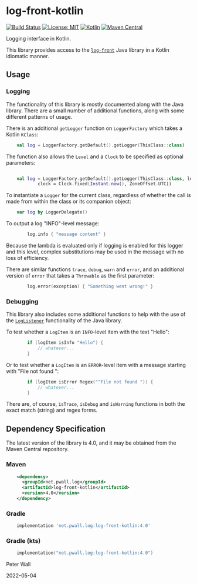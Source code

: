 # log-front-kotlin

[![Build Status](https://travis-ci.com/pwall567/log-front-kotlin.svg?branch=main)](https://app.travis-ci.com/github/pwall567/log-front-kotlin)
[![License: MIT](https://img.shields.io/badge/License-MIT-yellow.svg)](https://opensource.org/licenses/MIT)
[![Kotlin](https://img.shields.io/static/v1?label=Kotlin&message=v1.4.0&color=blue&logo=kotlin)](https://github.com/JetBrains/kotlin/releases/tag/v1.4.0)
[![Maven Central](https://img.shields.io/maven-central/v/net.pwall.log/log-front-kotlin?label=Maven%20Central)](https://search.maven.org/search?q=g:%22net.pwall.log%22%20AND%20a:%22log-front-kotlin%22)

Logging interface in Kotlin.

This library provides access to the [`log-front`](https://github.com/pwall567/log-front) Java library in a Kotlin
idiomatic manner.

## Usage

### Logging

The functionality of this library is mostly documented along with the Java library.
There are a small number of additional functions, along with some different patterns of usage.

There is an additional `getLogger` function on `LoggerFactory` which takes a Kotlin `KClass`:
```kotlin
    val log = LoggerFactory.getDefault().getLogger(ThisClass::class)
```

The function also allows the `Level` and a `Clock` to be specified as optional parameters:
```kotlin

    val log = LoggerFactory.getDefault().getLogger(ThisClass::class, level = Level.INFO,
            clock = Clock.fixed(Instant.now(), ZoneOffset.UTC))
```

To instantiate a `Logger` for the current class, regardless of whether the call is made from within the class or its
companion object:
```kotlin
    var log by LoggerDelegate()
```

To output a log "INFO"-level message:
```kotlin
        log.info { "message content" }
```
Because the lambda is evaluated only if logging is enabled for this logger and this level, complex substitutions may be
used in the message with no loss of efficiency.

There are similar functions `trace`, `debug`, `warn` and `error`, and an additional version of `error` that takes a
`Throwable` as the first parameter:
```kotlin
        log.error(exception) { "Something went wrong!" }
```

### Debugging

This library also includes some additional functions to help with the use of the
[`LogListener`](https://github.com/pwall567/log-front#loglistener) functionality of the Java library.

To test whether a `LogItem` is an `INFO`-level item with the text "Hello":
```kotlin
        if (logItem isInfo "Hello") {
            // whatever...
        }
```

Or to test whether a `LogItem` is an `ERROR`-level item with a message starting with "File not found ":
```kotlin
        if (logItem isError Regex("^File not found ")) {
            // whatever...
        }
```

There are, of course, `isTrace`, `isDebug` and `isWarning` functions in both the exact match (string) and regex forms.

## Dependency Specification

The latest version of the library is 4.0, and it may be obtained from the Maven Central repository.

### Maven
```xml
    <dependency>
      <groupId>net.pwall.log</groupId>
      <artifactId>log-front-kotlin</artifactId>
      <version>4.0</version>
    </dependency>
```
### Gradle
```groovy
    implementation 'net.pwall.log:log-front-kotlin:4.0'
```
### Gradle (kts)
```kotlin
    implementation("net.pwall.log:log-front-kotlin:4.0")
```

Peter Wall

2022-05-04
